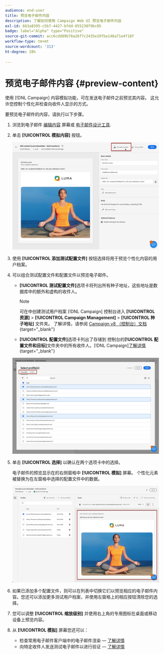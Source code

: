 ```yaml
---
audience: end-user
title: 预览电子邮件内容
description: 了解如何使用 Campaign Web UI 预览电子邮件内容
exl-id: 663a8395-c5b7-4427-bfdd-055230f9bc05
badge: label="Alpha" type="Positive"
source-git-commit: acc6cdd89b78a26f7c2435e19fba148a71e4f18f
workflow-type: tm+mt
source-wordcount: '313'
ht-degree: 28%

---
```



# 预览电子邮件内容 {#preview-content}

使用 [!DNL Campaign] 内容模拟功能，可在发送电子邮件之前预览其内容。 这允许您控制个性化并检查向收件人显示的方式。

要预览电子邮件的内容，请执行以下步骤。

1. 浏览到电子邮件 [编辑内容](../content/edit-content.md) 屏幕或 [电子邮件设计工具](../content/get-started-email-designer.md).

1. 单击 **[!UICONTROL 模拟内容]** 按钮。

   ![](assets/simulate-button.png)

1. 使用 **[!UICONTROL 添加测试配置文件]** 按钮选择将用于预览个性化内容的用户档案。

1. 可以组合测试配置文件和配置文件以预览电子邮件。

   * **[!UICONTROL 测试配置文件]**&#x200B;选项卡将列出所有种子地址，这些地址是数据库中的额外和虚构的收件人。

     >[!NOTE]
     >
     >可在中创建测试用户档案 [!DNL Campaign] 控制台进入 **[!UICONTROL 资源]** > **[!UICONTROL Campaign Management]** > **[!UICONTROL 种子地址]** 文件夹。 了解详情，请参阅 [Campaign v8 （控制台）文档](https://experienceleague.adobe.com/docs/campaign/campaign-v8/audience/add-profiles/test-profiles.html){target="_blank"}

   * **[!UICONTROL 配置文件]**&#x200B;选项卡列出了存储到 控制台的&#x200B;**[!UICONTROL 配置文件和目标]**&#x200B;文件夹中的所有收件人。[!DNL Campaign][了解详情](https://experienceleague.adobe.com/docs/campaign/campaign-v8/audience/view-profiles.html){target="_blank"}

   ![](assets/simulate-select-profiles.png)

1. 单击 **[!UICONTROL 选择]** 以确认在两个选项卡中的选择。

   电子邮件的预览显示在的右侧窗格中 **[!UICONTROL 模拟]** 屏幕。 个性化元素被替换为在左窗格中选择的配置文件中的数据。

   ![](assets/simulate-preview.png)

1. 如果已添加多个配置文件，则可以在列表中切换它们以预览相应的电子邮件内容。您还可以添加更多测试用户档案，并使用左窗格上的相应按钮清除您的选择。

1. 您可以调整 **[!UICONTROL 缩放级别]** 并使用右上角的专用图标在桌面或移动设备上预览内容。

1. 从 **[!UICONTROL 模拟]** 屏幕您还可以：
   * 检查常用电子邮件客户端中的电子邮件渲染 —  [了解详情](email-rendering.md)
   * 向特定收件人发送测试电子邮件以进行验证 —  [了解详情](proofs.md)



